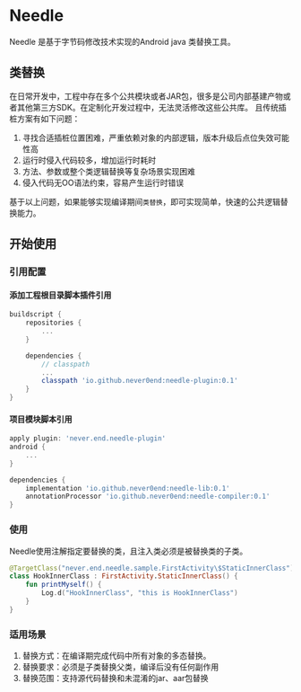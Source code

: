 # Needle
Needle 是基于字节码修改技术实现的Android java 类替换工具。

## 类替换
在日常开发中，工程中存在多个公共模块或者JAR包，很多是公司内部基建产物或者其他第三方SDK。在定制化开发过程中，无法灵活修改这些公共库。
且传统插桩方案有如下问题：
1. 寻找合适插桩位置困难，严重依赖对象的内部逻辑，版本升级后点位失效可能性高
2. 运行时侵入代码较多，增加运行时耗时
3. 方法、参数或整个类逻辑替换等复杂场景实现困难
4. 侵入代码无OO语法约束，容易产生运行时错误

基于以上问题，如果能够实现编译期间`类替换`，即可实现简单，快速的公共逻辑替换能力。

## 开始使用

### 引用配置

#### 添加工程根目录脚本插件引用
```groovy
buildscript {
    repositories {
        ...
    }

    dependencies {
        // classpath
        ...
        classpath 'io.github.never0end:needle-plugin:0.1'
    }
}
```

#### 项目模块脚本引用
```groovy
apply plugin: 'never.end.needle-plugin'
android {
    ...
}

dependencies {
    implementation 'io.github.never0end:needle-lib:0.1'
    annotationProcessor 'io.github.never0end:needle-compiler:0.1'
}
```

### 使用
Needle使用注解指定要替换的类，且注入类必须是被替换类的子类。
```kotlin
@TargetClass("never.end.needle.sample.FirstActivity\$StaticInnerClass")
class HookInnerClass : FirstActivity.StaticInnerClass() {
    fun printMyself() {
        Log.d("HookInnerClass", "this is HookInnerClass")
    }
}
```

### 适用场景
1. 替换方式：在编译期完成代码中所有对象的多态替换。
2. 替换要求：必须是子类替换父类，编译后没有任何副作用
3. 替换范围：支持源代码替换和未混淆的jar、aar包替换